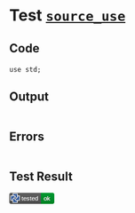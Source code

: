 # Test [`source_use`](/doc/tests/statement_usage.md#L42)

## Code

```µcad
use std;

```

## Output

```,plain
```

## Errors

```,plain
```

## Test Result

![OK](/doc/tests/.test/source_use.png)
